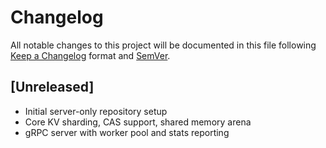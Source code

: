 # Changelog

All notable changes to this project will be documented in this file following [Keep a Changelog](https://keepachangelog.com/) format and [SemVer](https://semver.org/).

## [Unreleased]
- Initial server-only repository setup
- Core KV sharding, CAS support, shared memory arena
- gRPC server with worker pool and stats reporting

